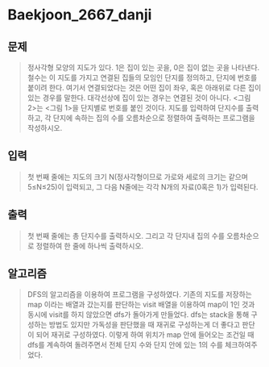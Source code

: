 # Baekjoon_2667_danji
## 문제
> 정사각형 모양의 지도가 있다. 1은 집이 있는 곳을, 0은 집이 없는 곳을 나타낸다. 철수는 이 지도를 가지고 연결된 집들의 모임인 단지를 정의하고, 단지에 번호를 붙이려 한다. 여기서 연결되었다는 것은 어떤 집이 좌우, 혹은 아래위로 다른 집이 있는 경우를 말한다. 대각선상에 집이 있는 경우는 연결된 것이 아니다. <그림 2>는 <그림 1>을 단지별로 번호를 붙인 것이다. 지도를 입력하여 단지수를 출력하고, 각 단지에 속하는 집의 수를 오름차순으로 정렬하여 출력하는 프로그램을 작성하시오.

## 입력
> 첫 번째 줄에는 지도의 크기 N(정사각형이므로 가로와 세로의 크기는 같으며 5≤N≤25)이 입력되고, 그 다음 N줄에는 각각 N개의 자료(0혹은 1)가 입력된다.

## 출력
> 첫 번째 줄에는 총 단지수를 출력하시오. 그리고 각 단지내 집의 수를 오름차순으로 정렬하여 한 줄에 하나씩 출력하시오.

## 알고리즘
> DFS의 알고리즘을 이용하여 프로그램을 구성하였다. 기존의 지도를 저장하는 map 이라는 배열과 갔는지를 판단하는 visit 배열을 이용하여 map이 1인 것과
동시에 visit를 하지 않았으면 dfs가 돌아가게 만들었다. dfs는 stack을 통해 구성하는 방법도 있지만 가독성을 판단했을 때 재귀로 구성하는게 더 좋다고
판단이 되어 재귀로 구성하였다. 이렇게 하여 위치가 map 안에 들어오는 조건일 때 dfs를 계속하여 돌려주면서 전체 단지 수와 단지 안에 있는 1의 수를 체크하여주었다.
